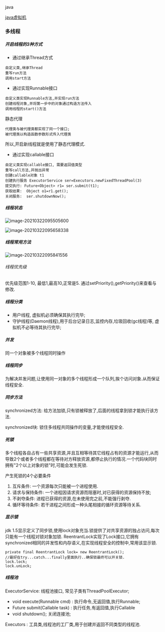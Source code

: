 java 

[java虚拟机](https://www.infoworld.com/article/3272244/what-is-the-jvm-introducing-the-java-virtual-machine.html)





### 多线程

##### 开启线程的3种方式

- 通过继承Thread方式

```
自定义类,继承Thread
重写run方法
调用start方法
```

- 通过实现Runnable接口

```
自定义类实现Runnable方法,并实现run方法
创建线程对象,并将第一步中的对象通过构造方法传入
调用线程的start()方法
```

静态代理

```
代理类与被代理类都实现了同一个接口;
被代理类以构造函数参数形式传入代理类
```

所以,开启新线程就是使用了静态代理模式.

- 通过实现callable接口

```
自定义类实现callable接口, 需要返回值类型
重写call方法,并抛出异常
创建callable对象 t1
创建执行服务 ExecutorService ser=Executors.newFixedThreadPool(3)
提交执行: Future<Object> r1= ser.submit(t1);
获取结果:  Object o1=r1.get();
关闭服务:  ser.shutdownNow();
```

##### 线程状态

![image-20210322095505600](https://raw.githubusercontent.com/tadpole145/images/main/image-20210322095505600.png)

![image-20210322095658338](https://raw.githubusercontent.com/tadpole145/images/main/image-20210322095658338.png)



##### 线程常用方法

![image-20210322095841556](https://raw.githubusercontent.com/tadpole145/images/main/image-20210322095841556.png)



###### 线程优先级

优先级范围1-10, 最低1,最高10,正常是5.  通过setPriority(),getPriority()来查看与修改.

##### 线程分类

- 用户线程, 虚拟机必须确保其执行完毕;
- 守护线程(Daemon线程),用于后台记录日志,监控内存,垃圾回收(gc线程)等, 虚拟机不必等待其执行完毕;

##### 并发

同一个对象被多个线程同时操作

##### 线程同步

为解决并发问题,让使用同一对象的多个线程形成一个队列,挨个访问对象.从而保证线程安全.

##### 同步方法

synchronized方法:  给方法加锁,只有锁被释放了,后面的线程拿到锁才能执行该方法.

synchronized块: 锁住多线程共同操作的变量,才能使线程安全.

##### 死锁

多个线程各自占有一些共享资源,并且互相等待其它线程占有的资源才能运行,从而导致2个或者多个线程都在等待对方释放资源,都停止执行的情况.一个代码块同时拥有"2个以上对象的锁"时,可能会发生死锁.

产生死锁的4个必要条件

1. 互斥条件: 一个资源每次只能被一个进程使用.
2. 请求与保持条件: 一个进程因请求资源而阻塞时,对已获得的资源保持不放;
3. 不剥夺条件: 进程已获得的资源,在未使用完之前,不能强行剥夺.
4. 循环等待条件: 若干进程之间形成一种头尾相接的循环资源等待关系.

##### 显示锁

jdk 1.5显示定义了同步锁,使用lock对象充当.锁提供了对共享资源的独占访问,每次只能有一个线程对锁对象加锁. ReentrantLock实现了Lock接口,它拥有synchronized相同的并发性和内存语义,在实现线程安全的控制中,常用该显示锁.

```
private final ReentrantLock lock= new ReentrantLock();
//最好在try...catch...finally里面执行..确保锁最终可以开关锁.
lock.lock;
lock.unLock;
```

##### 线程池

ExecutorService:  线程池接口, 常见子类有ThreadPoolExecutor;

- void execute(Runnable cmd) : 执行命令,无返回值,执行Runnable;
- <T> Future<T> submit(Callable<T> task) : 执行任务,有返回值,执行Callable
- void shutdown(); 关闭连接池;

Executors : 工具类,线程池的工厂类,用于创建并返回不同类型的线程池.